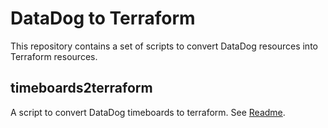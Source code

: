 # DataDog to Terraform

This repository contains a set of scripts to convert DataDog resources into Terraform resources.

## timeboards2terraform

A script to convert DataDog timeboards to terraform. See [Readme](timeboards2terraform/README.md).
